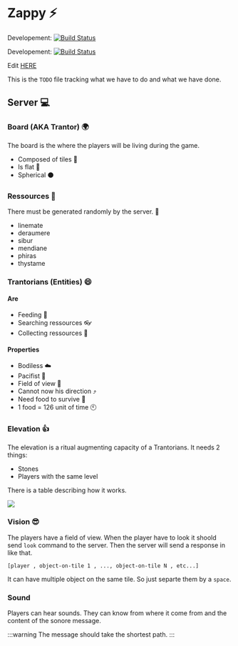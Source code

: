 # Zappy :zap:
Developement: [![Build Status](https://gitlab.nwmqpa.com/Alexandre/zappy/badges/dev/build.svg)](https://gitlab.nwmqpa.com/Alexandre/zappy/pipelines/)

Developement: [![Build Status](https://gitlab.nwmqpa.com/Alexandre/zappy/badges/master/build.svg)](https://gitlab.nwmqpa.com/Alexandre/zappy/pipelines/)


Edit [HERE](https://hackmd.io/vu5BvtcaTdCnuW5Kb4RJww)

This is the `TODO` file tracking what we have to do and what we have done.

## Server :computer:

### Board (AKA Trantor) :earth_africa:

The board is the where the players will be living during the game.
* Composed of tiles :black_square_button:
* Is flat :mount_fuji:
* Spherical :black_circle:

### Ressources :diamond_shape_with_a_dot_inside:

There must be generated randomly by the server. :abcd:

* linemate
* deraumere
* sibur
* mendiane
* phiras
* thystame

### Trantorians (Entities) :smile:

#### Are
* Feeding :meat_on_bone:
* Searching ressources :eyeglasses:
* Collecting ressources :open_hands:

#### Properties
* Bodiless :cloud:
* Pacifist :triangular_flag_on_post:
* Field of view :eyes:
* Cannot now his direction :arrow_heading_up:
* Need food to survive :gun:
* 1 food = 126 unit of time :clock10:

### Elevation :+1:
The elevation is a ritual augmenting capacity of a Trantorians.
It needs 2 things:
- Stones
- Players with the same level

There is a table describing how it works.

![](https://i.imgur.com/iS4QiX1.png)

### Vision :sunglasses:
The players have a field of view.
When the player have to look it shoold send `look` command to the server.
Then the server will send a response in like that.
```
[player , object-on-tile 1 , ..., object-on-tile N , etc...]
```

It can have multiple object on the same tile. So just separte them by a `space`.

### Sound
Players can hear sounds.
They can know from where it come from and the content of the sonore message.

:::warning
The message should take the shortest path.
:::
